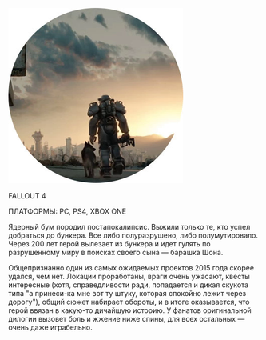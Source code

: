 ![](../Игры/images/77c4b8b29a9efb4bb9e86b23ef388965.png)

FALLOUT 4

ПЛАТФОРМЫ: PC, PS4, XBOX ONE

Ядерный бум породил постапокалипсис. Выжили только те, кто успел добраться до бункера. Все либо полуразрушено, либо полумутировало. Через 200 лет герой вылезает из бункера и идет гулять по разрушенному миру в поисках своего сына — барашка Шона.

Общепризнанно один из самых ожидаемых проектов 2015 года скорее удался, чем нет. Локации проработаны, враги очень ужасают, квесты интересные (хотя, справедливости ради, попадается и дикая скукота типа "а принеси-ка мне вот ту штуку, которая спокойно лежит через дорогу"), общий сюжет набирает обороты, и в итоге оказывается, что герой ввязан в какую-то дичайшую историю. У фанатов оригинальной дилогии вызовет боль и жжение ниже спины, для всех остальных — очень даже играбельно.
